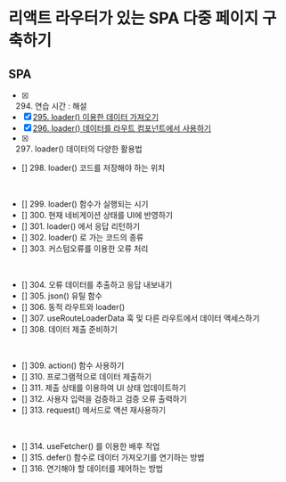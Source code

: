 # 리액트 라우터가 있는 SPA 다중 페이지 구축하기

## SPA

- [x] 294. 연습 시간 : 해설
- [x] [295. loader() 이용한 데이터 가져오기](https://github.com/chaehaeun/React-section20/commit/05a9e64fdca685d209af9adde78fd89f20e5cb63)
- [x] [296. loader() 데이터를 라우트 컴포넌트에서 사용하기](https://github.com/chaehaeun/React-section20/issues/3)
- [x] 297. loader() 데이터의 다양한 활용법
- [] 298. loader() 코드를 저장해야 하는 위치

<br/>

- [] 299. loader() 함수가 실행되는 시기
- [] 300. 현재 네비게이션 상태를 UI에 반영하기
- [] 301. loader() 에서 응답 리턴하기
- [] 302. loader() 로 가는 코드의 종류
- [] 303. 커스텀오류를 이용한 오류 처리

<br/>

- [] 304. 오류 데이터를 추출하고 응답 내보내기
- [] 305. json() 유틸 함수
- [] 306. 동적 라우트와 loader()
- [] 307. useRouteLoaderData 훅 및 다른 라우트에서 데이터 액세스하기
- [] 308. 데이터 제출 준비하기

<br/>

- [] 309. action() 함수 사용하기
- [] 310. 프로그램적으로 데이터 제출하기
- [] 311. 제출 상태를 이용하여 UI 상태 업데이트하기
- [] 312. 사용자 입력을 검증하고 검증 오류 출력하기
- [] 313. request() 메서드로 액션 재사용하기

<br/>

- [] 314. useFetcher() 를 이용한 배후 작업
- [] 315. defer() 함수로 데이터 가져오기를 연기하는 방법
- [] 316. 연기해야 할 데이터를 제어하는 방법
